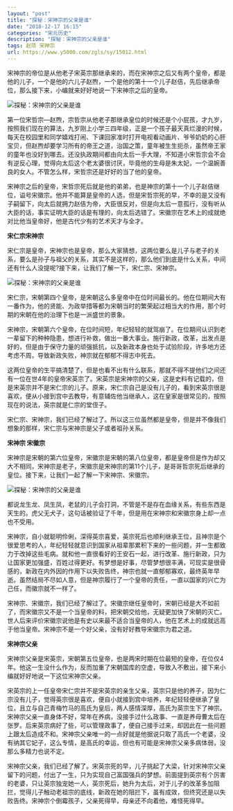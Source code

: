 ```yaml
---
layout: "post"
title: "探秘：宋神宗的父亲是谁"
date: "2018-12-17 16:15"
categories: "宋元历史"
description: "探秘：宋神宗的父亲是谁"
tags: 赵顼 宋神宗
url: https://www.y5000.com/zgls/sy/15012.html
---
```






宋神宗的帝位是从他老子宋英宗那继承来的，而在宋神宗之后又有两个皇帝，都是他的儿子，一个是他的六儿子赵煦，一个是他的第十一个儿子赵佶，先后继承帝位，那么接下来，小编就来好好地说一下宋神宗之后的皇帝。

![探秘：宋神宗的父亲是谁](/uploads/allimg/170224/6-1F22416162JX.JPG)

第一位宋哲宗—赵煦，宗哲宗从他老子那继承皇位的时候还是个小屁孩，才九岁，按照我们现在的算法，九岁刚上小学三四年级，正是一个孩子最天真烂漫的时候，每天在校园里和同学嬉戏打闹、下课回家准时打开电视看动画片、爷爷奶奶的心肝宝贝，但赵煦却要学习所有的帝王之道，治国之策，童年被生生扼杀，虽然帝王家的童年也没好到哪去。还没执政期间都由向太后一手大理，不知道小宋哲宗会不会有逆反心理，觉得向太后这个老太婆很讨厌，毕竟他的生母是朱太妃，一个温婉善良的女人。不管怎么样，宋哲宗还是好好的当了他的皇帝。

宋神宗之后的皇帝，宋哲宗死后就是他的弟弟，也是神宗的第十一个儿子赵佶继位，谥号宋徽宗。他并不能算是皇帝的人选，但是宋哲宗死的早，不幸的是又没有子嗣留下，向太后就拥力赵佶为帝，大臣很反对，但是向太后一意孤行，没有听从大臣的话，事实证明大臣的话是有理的，向太后选错了。宋徽宗在艺术上的成就绝对比他当皇帝好，他是古代少有的艺术天才与全才。

**宋仁宗宋神宗**

宋仁宗是皇帝，宋神宗也是皇帝，那么大家猜想，这两位要么是儿子与老子的关系，要么是孙子与祖父的关系，其实不是这样的，那么他们到底是什么关系，中间还有什么人没提呢?接下来，让我们了解一下，宋仁宗、宋神宗。

![探秘：宋神宗的父亲是谁](/uploads/allimg/170224/6-1F224161AA36.JPG)

宋仁宗，宋朝第四个皇帝，是宋朝这么多皇帝中在位时间最长的。他在位期间大有一番作为，他的贤能、为政举措等都为宋朝当时的繁荣起过相当大的作用，那个时期的宋朝在他的治理下也是一派盛世的景象。

宋神宗，宋朝第六个皇帝，在位时间短，年纪轻轻的就驾崩了。在位期间认识到老一辈留下的种种隐患，想进行补救，做出一番大事业。施行新政，改革，出发点是好的，但是由于保守力量的顽强抵抗，以及新政本身也处于试验阶段，许多地方还考虑不周，导致新政失败，神宗就在郁郁不得志中死去。

这两位皇帝的生平搞清楚了，但是也看不出有什么联系，那就不得不提他们之间还有一位在世4年的皇帝宋英宗了。宋英宗是宋神宗的父亲，这是史料有记载的，但是宋英宗并不是宋仁宗的儿子。原来，宋仁宗自己是没有儿子的，看到宋英宗很是喜欢，便从小接到宫中去教导，有意辅佐他当继承人，这在皇家是很常见的，按照现在的说法，英宗就是仁宗的堂侄子。

宋仁宗、宋神宗，我们已经了解过了。所以这三位虽然都是皇帝，但是并不像我们想象的那样，宋仁宗与宋神宗是父子或者祖孙关系。

**宋神宗 宋徽宗**

宋神宗是宋朝的第六位皇帝，宋徽宗是宋朝的第八位皇帝，都是皇帝但是作为却又大不相同，宋神宗是老子，宋徽宗是宋神宗的第11个儿子，是哥哥哲宗死后继承的皇位。接下来，让我们一起了解一下宋神宗、宋徽宗。

![探秘：宋神宗的父亲是谁](/uploads/allimg/170224/6-1F224161KOA.JPG)

都说龙生龙、凤生凤，老鼠的儿子会打洞，不管是不是存在血缘关系，有些东西是天生的。虎父无犬子，这句话被验证了千年，但是用在宋神宗和宋徽宗身上却一点也不受用。

宋神宗，自小就聪明伶俐，深得英宗喜爱，英宗死后也顺利继承王位，且神宗是个很爱思考的人，年纪轻轻就意识到国家从祖辈那累积下来的一些问题，并一生都致力于改掉这些毛病。就和他一直很看好的王安石一起，进行改革、施行新政，只为让国家更加强盛，百姓过得更好。有梦想是好事，尽管梦想很丰满，可现实是很骨感的，新政在内外因的作用下以失败告终，神宗也就一直郁郁寡欢，最终英年早逝。虽然结局不尽如人意，但是神宗履行了一个皇帝的责任，一直以国家的兴亡为己任，而徽宗就不一样了。

宋神宗、宋徽宗，我们已经了解过了。宋徽宗继任皇帝时，宋朝已经是大不如前了，而宋徽宗又不是一个当皇帝的料，把宋朝交给他，无疑更加快了宋朝的灭亡。世人后来评价宋徽宗说他是有史以来最不适合当皇帝的人，他在艺术上的成就远高于他当皇帝。宋神宗不是一个好父亲，没有好好教导宋徽宗为君之道。

**宋神宗父亲**

宋神宗父亲是宋英宗，宋朝第五位皇帝，也是两宋时期在位最短的皇帝，在位仅4年。他这一生没什么作为，反而加重了宋朝国库的空虚，导致入不敷出，接下来小编就好好地说一下这位宋神宗父亲。

宋英宗的上一任皇帝宋仁宗并不是宋英宗的亲生父亲，英宗只是他的养子，因为仁宗没有儿子，觉得英宗很是喜欢，便自小就接到宫中培养，年纪轻轻便继承了皇位，且立与自己青梅竹马的高氏为皇后，两人感情深厚，高氏为英宗生下了神宗。宋神宗父亲一直身体不好，常年在养病，没接手过什么政事、一直是养母曹太后在张罗。后来英宗病好了些，可以管理政事了，便自己接手过来，却因此在一些问题上跟太后造成不和。宋神宗父亲唯一的一点好就是他据说只取了高氏一个老婆，没有纳其它妃子，这么专情，是高氏的幸运，但也有可能是宋神宗父亲多病体弱，没那么多精力也说不定。

宋神宗父亲，我们已经了解了。宋英宗死的早，儿子挑起了大梁，针对宋神宗父亲留下的问题，付出了一生，只为实现自己富国强兵的梦想。前面提到英宗有个厉害的老婆，只让英宗独宠她一人，英宗死后，她升为太后，对于儿子的改革多加阻拦，觉得儿子触动老祖宗的底线，新政在她的阻拦下，虽有成效，但终究还是以失败告终。宋神宗个倒霉孩子，父亲死得早，母亲还不向着他，难怪死得早。

